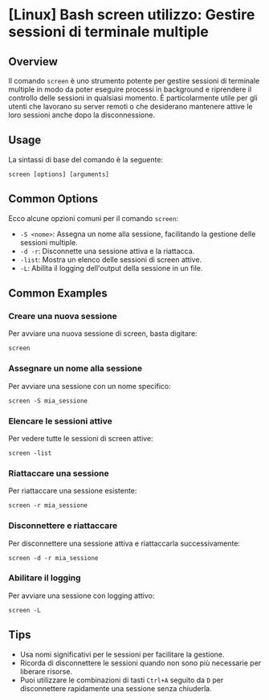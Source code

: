 # [Linux] Bash screen utilizzo: Gestire sessioni di terminale multiple

## Overview
Il comando `screen` è uno strumento potente per gestire sessioni di terminale multiple in modo da poter eseguire processi in background e riprendere il controllo delle sessioni in qualsiasi momento. È particolarmente utile per gli utenti che lavorano su server remoti o che desiderano mantenere attive le loro sessioni anche dopo la disconnessione.

## Usage
La sintassi di base del comando è la seguente:

```
screen [options] [arguments]
```

## Common Options
Ecco alcune opzioni comuni per il comando `screen`:

- `-S <nome>`: Assegna un nome alla sessione, facilitando la gestione delle sessioni multiple.
- `-d -r`: Disconnette una sessione attiva e la riattacca.
- `-list`: Mostra un elenco delle sessioni di screen attive.
- `-L`: Abilita il logging dell'output della sessione in un file.

## Common Examples

### Creare una nuova sessione
Per avviare una nuova sessione di screen, basta digitare:
```
screen
```

### Assegnare un nome alla sessione
Per avviare una sessione con un nome specifico:
```
screen -S mia_sessione
```

### Elencare le sessioni attive
Per vedere tutte le sessioni di screen attive:
```
screen -list
```

### Riattaccare una sessione
Per riattaccare una sessione esistente:
```
screen -r mia_sessione
```

### Disconnettere e riattaccare
Per disconnettere una sessione attiva e riattaccarla successivamente:
```
screen -d -r mia_sessione
```

### Abilitare il logging
Per avviare una sessione con logging attivo:
```
screen -L
```

## Tips
- Usa nomi significativi per le sessioni per facilitare la gestione.
- Ricorda di disconnettere le sessioni quando non sono più necessarie per liberare risorse.
- Puoi utilizzare le combinazioni di tasti `Ctrl+A` seguito da `D` per disconnettere rapidamente una sessione senza chiuderla.